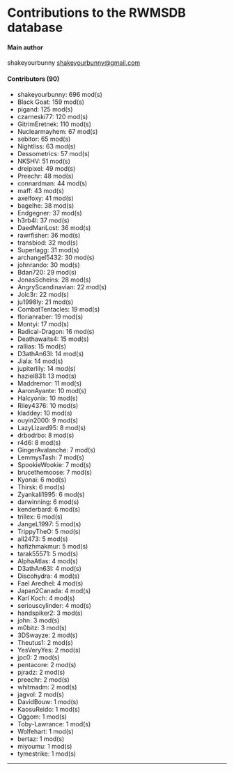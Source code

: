 # Contributions to the RWMSDB database

#### Main author
shakeyourbunny <shakeyourbunny@gmail.com>

#### Contributors (90)
- shakeyourbunny: 696 mod(s)
- Black Goat: 159 mod(s)
- pigand: 125 mod(s)
- czarneski77: 120 mod(s)
- GitrimEretnek: 110 mod(s)
- Nuclearmayhem: 67 mod(s)
- sebitor: 65 mod(s)
- Nightliss: 63 mod(s)
- Dessometrics: 57 mod(s)
- NKSHV: 51 mod(s)
- dreipixel: 49 mod(s)
- Preechr: 48 mod(s)
- connardman: 44 mod(s)
- maff: 43 mod(s)
- axelfoxy: 41 mod(s)
- bagelhe: 38 mod(s)
- Endgegner: 37 mod(s)
- h3rb4l: 37 mod(s)
- DaedManLost: 36 mod(s)
- rawrfisher: 36 mod(s)
- transbiod: 32 mod(s)
- Superlagg: 31 mod(s)
- archangel5432: 30 mod(s)
- johnrando: 30 mod(s)
- Bdan720: 29 mod(s)
- JonasScheins: 28 mod(s)
- AngryScandinavian: 22 mod(s)
- Jolc3r: 22 mod(s)
- ju1998ly: 21 mod(s)
- CombatTentacles: 19 mod(s)
- florianraber: 19 mod(s)
- Montyi: 17 mod(s)
- Radical-Dragon: 16 mod(s)
- Deathawaits4: 15 mod(s)
- rallias: 15 mod(s)
- D3athAn63l: 14 mod(s)
- Jiala: 14 mod(s)
- jupiterlily: 14 mod(s)
- haziel831: 13 mod(s)
- Maddremor: 11 mod(s)
- AaronAyante: 10 mod(s)
- Halcyonix: 10 mod(s)
- Riley4376: 10 mod(s)
- kladdey: 10 mod(s)
- ouyin2000: 9 mod(s)
- LazyLizard95: 8 mod(s)
- drbodrbo: 8 mod(s)
- r4d6: 8 mod(s)
- GingerAvalanche: 7 mod(s)
- LemmysTash: 7 mod(s)
- SpookieWookie: 7 mod(s)
- brucethemoose: 7 mod(s)
- Kyonai: 6 mod(s)
- Thirsk: 6 mod(s)
- Zyankali1995: 6 mod(s)
- darwinning: 6 mod(s)
- kenderbard: 6 mod(s)
- trillex: 6 mod(s)
- JangeL1997: 5 mod(s)
- TrippyTheO: 5 mod(s)
- all2473: 5 mod(s)
- hafizhmakmur: 5 mod(s)
- tarak55571: 5 mod(s)
- AlphaAtlas: 4 mod(s)
- D3athAn63I: 4 mod(s)
- Discohydra: 4 mod(s)
- Fael Aredhel: 4 mod(s)
- Japan2Canada: 4 mod(s)
- Karl Koch: 4 mod(s)
- seriouscylinder: 4 mod(s)
- handspiker2: 3 mod(s)
- john: 3 mod(s)
- m0bitz: 3 mod(s)
- 3DSwayze: 2 mod(s)
- Theutus1: 2 mod(s)
- YesVeryYes: 2 mod(s)
- jpc0: 2 mod(s)
- pentacore: 2 mod(s)
- pjradz: 2 mod(s)
- preechr: 2 mod(s)
- whitmadm: 2 mod(s)
- jagvol: 2 mod(s)
- DavidBouw: 1 mod(s)
- KaosuReido: 1 mod(s)
- Oggom: 1 mod(s)
- Toby-Lawrance: 1 mod(s)
- Wolfehart: 1 mod(s)
- bertaz: 1 mod(s)
- miyoumu: 1 mod(s)
- tymestrike: 1 mod(s)
------------

